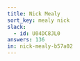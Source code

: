 ```yaml
---
title: Nick Mealy
sort_key: mealy nick
slack: 
  - id: U04DC8JL0
answers: 136
in: nick-mealy-b57a02
---
```

